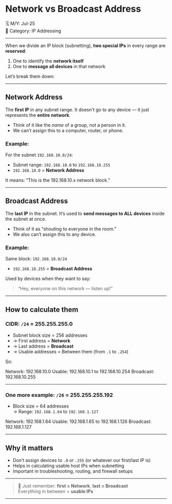 # Network vs Broadcast Address

🗓️ M/Y: Jul-25  
📂 Category: IP Addressing 

---

When we divide an IP block (subnetting), **two special IPs** in every range are **reserved**:
1. One to identify the **network itself**
2. One to **message all devices** in that network

Let’s break them down:

---

## Network Address

The **first IP** in any subnet range. It doesn't go to any device — it just represents the **entire network**.

- Think of it like the *name* of a group, not a person in it.
- We can’t assign this to a computer, router, or phone.

### Example:
For the subnet `192.168.10.0/24`:
- Subnet range: `192.168.10.0` to `192.168.10.255`
- `192.168.10.0` = **Network Address**

It means: “This is the 192.168.10.x network block.”

---

## Broadcast Address

The **last IP** in the subnet. It’s used to **send messages to ALL devices** inside the subnet at once.

-  Think of it as “shouting to everyone in the room.”
-  We also can’t assign this to any device.

### Example:
Same block: `192.168.10.0/24`  
- `192.168.10.255` = **Broadcast Address**

Used by devices when they want to say:  
> “Hey, everyone on this network — listen up!”

---

## How to calculate them

### CIDR: `/24` = 255.255.255.0  
- Subnet block size = 256 addresses  
- → First address = **Network**  
- → Last address = **Broadcast**  
- → Usable addresses = Between them (from `.1` to `.254`)

So:

Network:   192.168.10.0
Usable:    192.168.10.1 to 192.168.10.254
Broadcast: 192.168.10.255

---

### One more example: `/26` = 255.255.255.192  
- Block size = 64 addresses  
→ Range: `192.168.1.64` to `192.168.1.127`

Network:   192.168.1.64
Usable:    192.168.1.65 to 192.168.1.126
Broadcast: 192.168.1.127

---

## Why it matters

- Don’t assign devices to `.0` or `.255` (or whatever our first/last IP is)
- Helps in calculating usable host IPs when subnetting
- Important in troubleshooting, routing, and firewall setups

---

> 🚀 Just remember: **first = Network**, **last = Broadcast**  
> Everything in between = **usable IPs**


---
